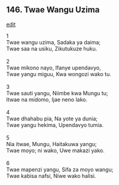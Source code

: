 ## 146. Twae Wangu Uzima
[edit](https://docs.google.com/document/d/1Na1cjLfxDAyK6au0%2DmykP1FM0Tu85vew/edit?mode=html)



1\
Twae wangu uzima, Sadaka ya daima;\
Twae saa na usiku, Zikutukuze huku.\
\
2\
Twae mikono nayo, Ifanye upendavyo,\
Twae yangu miguu, Kwa wongozi wako tu.\
\
3\
Twae sauti yangu, Niimbe kwa Mungu tu;\
Itwae na midomo, Ijae neno lako.\
\
4\
Twae dhahabu pia, Na yote ya dunia;\
Twae yangu hekima, Upendavyo tumia.\
\
5\
Nia itwae, Mungu, Haitakuwa yangu;\
Twae moyo; ni wako, Uwe makazi yako.\
\
6\
Twae mapenzi yangu, Sifa za moyo wangu;\
Twae kabisa nafsi, Niwe wako halisi.
